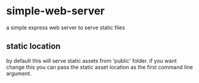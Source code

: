 # simple-web-server
a simple express web server to serve static files

## static location
by default this will serve static assets from 'public' folder. if you want change this you can pass the static asset location as the first command line argument.
 